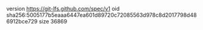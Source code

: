 version https://git-lfs.github.com/spec/v1
oid sha256:5005177b5eaaa6447ea601d89720c72085563d978c8d2017798d486912bce729
size 36869
